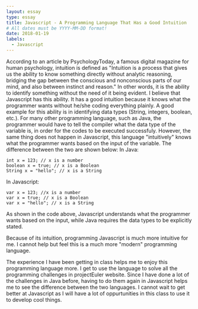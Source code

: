 ```yaml
---
layout: essay
type: essay
title: Javascript - A Programming Language That Has a Good Intuition
# All dates must be YYYY-MM-DD format!
date: 2018-01-19
labels:
  - Javascript
---
```

According to an article by PsychologyToday, a famous digital magazine for human psychology, intuition is defined as "Intuition is a process that gives us the ability to know something directly without analytic reasoning, bridging the gap between the conscious and nonconscious parts of our mind, and also between instinct and reason." In other words, it is the ability to identify something without the need of it being evident. I believe that Javascript has this ability. It has a good intuition because it knows what the programmer wants without he/she coding everything plainly. A good example for this ability is in identifying data types (String, integers, boolean, etc.). For many other programming language, such as Java, the programmer would have to tell the compiler what the data type of the variable is, in order for the codes to be executed successfuly. However, the same thing does not happen in Javascript, this language "intuitively" knows what the programmer wants based on the input of the variable. The difference between the two are shown below:
In Java:

```
int x = 123; // x is a number
boolean x = true; // x is a Boolean
String x = "hello"; // x is a String
```
In Javascript:
```
var x = 123; //x is a number
var x = true; // x is a Boolean
var x = "hello"; // x is a String
```

As shown in the code above, Javascript understands what the programmer wants based on the input, while Java requires the data types to be explicitly stated.

Because of its intuition, programming Javascript is much more intuitive for me. I cannot help but feel this is a much more "modern" programming language.

The experience I have been getting in class helps me to enjoy this programming language more. I get to use the language to solve all the programming challenges in projectEuler website. Since I have done a lot of the challenges in Java before, having to do them again in Javascript helps me to see the difference between the two languages. I cannot wait to get better at Javascript as I will have a lot of oppurtunities in this class to use it to develop cool things.
